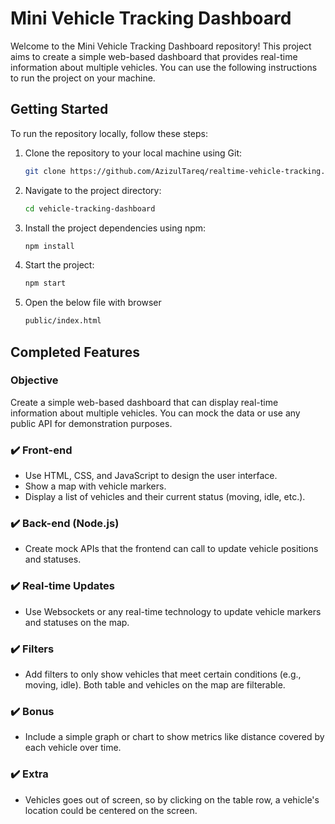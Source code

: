 # Mini Vehicle Tracking Dashboard

Welcome to the Mini Vehicle Tracking Dashboard repository! This project aims to create a simple web-based dashboard that provides real-time information about multiple vehicles. You can use the following instructions to run the project on your machine.

## Getting Started

To run the repository locally, follow these steps:

1. Clone the repository to your local machine using Git:

   ```bash
   git clone https://github.com/AzizulTareq/realtime-vehicle-tracking.git
   ```
2. Navigate to the project directory:
    ```bash
    cd vehicle-tracking-dashboard
    ```
3. Install the project dependencies using npm:
    ```bash
    npm install
    ```
4. Start the project:
    ```bash
    npm start
    ```
5. Open the below file with browser
    ```bash
    public/index.html
    ```

## Completed Features

### Objective

Create a simple web-based dashboard that can display real-time information about multiple vehicles. You can mock the data or use any public API for demonstration purposes.

### ✔️ Front-end
- Use HTML, CSS, and JavaScript to design the user interface.
- Show a map with vehicle markers.
- Display a list of vehicles and their current status (moving, idle, etc.).

### ✔️ Back-end (Node.js)
- Create mock APIs that the frontend can call to update vehicle positions and statuses.

### ✔️ Real-time Updates
- Use Websockets or any real-time technology to update vehicle markers and statuses on the map.

### ✔️ Filters
- Add filters to only show vehicles that meet certain conditions (e.g., moving, idle). Both table and vehicles on the map are filterable.

### ✔️ Bonus
- Include a simple graph or chart to show metrics like distance covered by each vehicle over time.

### ✔️ Extra
- Vehicles goes out of screen, so by clicking on the table row, a vehicle's location could be centered on the screen.
